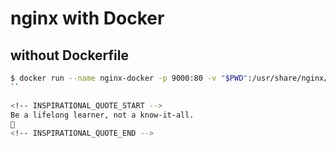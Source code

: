 # nginx with Docker

## without Dockerfile
```sh
$ docker run --name nginx-docker -p 9000:80 -v "$PWD":/usr/share/nginx/html:ro -d nginx
``

<!-- INSPIRATIONAL_QUOTE_START -->
Be a lifelong learner, not a know-it-all.
🦄
<!-- INSPIRATIONAL_QUOTE_END -->
